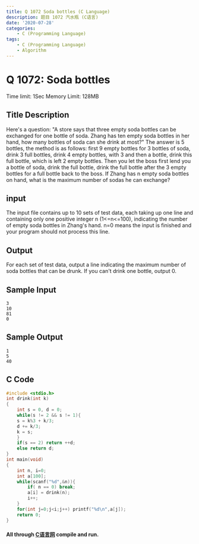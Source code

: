 ```yaml
---
title: Q 1072 Soda bottles (C Language)
description: 题目 1072 汽水瓶 (C语言)
date: '2020-07-28'
categories:
    - C (Programming Language)
tags:
    - C (Programming Language)
    - Algorithm
---
```


# Q 1072: Soda bottles
Time limit: 1Sec Memory Limit: 128MB
## Title Description
Here's a question: "A store says that three empty soda bottles can be exchanged for one bottle of soda. Zhang has ten empty soda bottles in her hand, how many bottles of soda can she drink at most?" The answer is 5 bottles, the method is as follows: first 9 empty bottles for 3 bottles of soda, drink 3 full bottles, drink 4 empty bottles, with 3 and then a bottle, drink this full bottle, which is left 2 empty bottles. Then you let the boss first lend you a bottle of soda, drink the full bottle, drink the full bottle after the 3 empty bottles for a full bottle back to the boss. If Zhang has n empty soda bottles on hand, what is the maximum number of sodas he can exchange?
## input
The input file contains up to 10 sets of test data, each taking up one line and containing only one positive integer n (1<=n<=100), indicating the number of empty soda bottles in Zhang's hand. n=0 means the input is finished and your program should not process this line.
## Output
For each set of test data, output a line indicating the maximum number of soda bottles that can be drunk. If you can't drink one bottle, output 0.
## Sample Input
```
3
10
81
0
```
## Sample Output
```
1
5
40
```
## C Code
```c
#include <stdio.h>
int drink(int k)
{
    int s = 0, d = 0;
    while(s != 2 && s != 1){
    s = k%3 + k/3;
    d += k/3;
    k = s;
    }
    if(s == 2) return ++d;
    else return d;
}
int main(void)
{
    int n, i=0;
    int a[100];
    while(scanf("%d",&n)){
        if( n == 0) break;
        a[i] = drink(n);
        i++;
    }
    for(int j=0;j<i;j++) printf("%d\n",a[j]);
    return 0;
}
```
#### All through [C语言网](https://www.dotcpp.com/) compile and run.